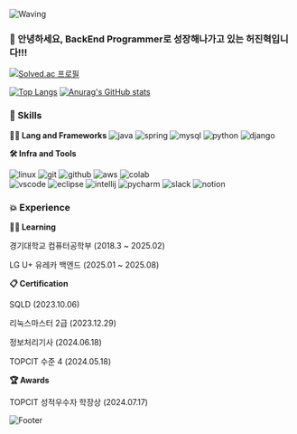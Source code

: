 <!-- Header -->

![Waving](https://capsule-render.vercel.app/api?type=waving&height=200&text=%90&nbsp;&nbsp;항상%20긍정적인%20마인드로&fontAlign=40&fontAlignY=40&color=gradient)

<!--
[![Hits](https://hits.seeyoufarm.com/api/count/incr/badge.svg?url=https%3A%2F%2Fgithub.com%2FHeoooo&count_bg=%23555555&title_bg=%23555555&icon=&icon_color=%23E7E7E7&title=%EB%B0%A9%EB%AC%B8%EC%9E%90&edge_flat=false)](https://hits.seeyoufarm.com)
-->
### 🙇 안녕하세요, BackEnd Programmer로 성장해나가고 있는 허진혁입니다!!!

[![Solved.ac
프로필](http://mazassumnida.wtf/api/v2/generate_badge?boj=heo9290)](https://solved.ac/heo9290)
<!--
<img src="http://mazandi.herokuapp.com/api?handle=heo9290&theme=warm"/>
-->
[![Top Langs](https://github-readme-stats.vercel.app/api/top-langs/?username=Heoooo)](https://github.com/Heoooo/github-readme-stats)
[![Anurag's GitHub stats](https://github-readme-stats.vercel.app/api?username=Heoooo)](https://github.com/Heoooo/github-readme-stats)

<!-- Body -->

### 🦾 Skills
**🧑‍💻 Lang and Frameworks**
![java](https://img.shields.io/badge/java-ffffff.svg?&style=for-the-badge&logo=openjdk&logoColor=black)
![spring](https://img.shields.io/badge/spring-6DB33F.svg?&style=for-the-badge&logo=spring&logoColor=white)
![mysql](https://img.shields.io/badge/mysql-4479A1.svg?&style=for-the-badge&logo=mysql&logoColor=white)
![python](https://img.shields.io/badge/python-3776AB.svg?&style=for-the-badge&logo=python&logoColor=white)
![django](https://img.shields.io/badge/django-092E20.svg?&style=for-the-badge&logo=django&logoColor=white)<br>


**🛠️ Infra and Tools**

![linux](https://img.shields.io/badge/linux-FCC624.svg?&style=for-the-badge&logo=linux&logoColor=white)
![git](https://img.shields.io/badge/git-F05032.svg?&style=for-the-badge&logo=git&logoColor=white)
![github](https://img.shields.io/badge/github-181717.svg?&style=for-the-badge&logo=github&logoColor=white)
![aws](https://img.shields.io/badge/aws-232F3E.svg?&style=for-the-badge&logo=amazonaws&logoColor=white)
![colab](https://img.shields.io/badge/colab-F9AB00.svg?&style=for-the-badge&logo=googlecolab&logoColor=white)<br>
![vscode](https://img.shields.io/badge/vscode-007ACC.svg?&style=for-the-badge&logo=visualstudiocode&logoColor=white)
![eclipse](https://img.shields.io/badge/eclipse-2C2255.svg?&style=for-the-badge&logo=eclipseide&logoColor=white)
![intellij](https://img.shields.io/badge/intellij-000000.svg?&style=for-the-badge&logo=intellijidea&logoColor=white)
![pycharm](https://img.shields.io/badge/pycharm-000000.svg?&style=for-the-badge&logo=pycharm&logoColor=white)
![slack](https://img.shields.io/badge/slack-4A154B.svg?&style=for-the-badge&logo=slack&logoColor=white)
![notion](https://img.shields.io/badge/notion-000000.svg?&style=for-the-badge&logo=notion&logoColor=white)



### 💥 Experience
**👨‍🎓 Learning**

경기대학교 컴퓨터공학부 (2018.3 ~ 2025.02)

LG U+ 유레카 백엔드 (2025.01 ~ 2025.08)

**📋 Certification**

SQLD (2023.10.06)

리눅스마스터 2급 (2023.12.29)

정보처리기사 (2024.06.18)

TOPCIT 수준 4 (2024.05.18)

**🏆 Awards**

TOPCIT 성적우수자 학장상 (2024.07.17)

<!--footer-->
![Footer](https://capsule-render.vercel.app/api?type=waving&color=auto&height=200&section=footer)
